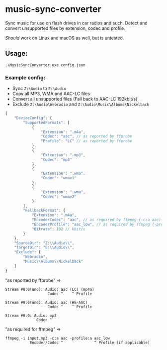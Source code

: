 # music-sync-converter
Sync music for use on flash drives in car radios and such. Detect and convert unsupported files by extension, codec and profile.

_Should_ work on Linux and macOS as well, but is untested.

## Usage:
`.\MusicSyncConverter.exe config.json`

### Example config:
- Sync `Z:\Audio` to `E:\Audio`
- Copy all MP3, WMA and AAC-LC files
- Convert all unsupported files (Fall back to AAC-LC 192kbit/s)
- Exclude `Z:\Audio\Webradio` and `Z:\Audio\Music\Albums\Nickelback`

```js
{
    "DeviceConfig": {
        "SupportedFormats": [
            {
                "Extension": ".m4a",
                "Codec": "aac", // as reported by ffprobe
                "Profile": "LC" // as reported by ffprobe
            },
            {
                "Extension": ".mp3",
                "Codec": "mp3"
            },
            {
                "Extension": ".wma",
                "Codec": "wmav1"
            },
            {
                "Extension": ".wma",
                "Codec": "wmav2"
            }
        ],
        "FallbackFormat": {
            "Extension": ".m4a",
            "EncoderCodec": "aac", // as required by ffmpeg (-c:a aac)
            "EncoderProfile": "aac_low", // as required by ffmpeg (-profile:a aac_low), may be omitted
            "Bitrate": 192 // kbit/s
        }
    },
    "SourceDir": "Z:\\Audio\\",
    "TargetDir": "E:\\Audio\\",
    "Exclude": [
        "Webradio",
        "Music\\Albums\\Nickelback"
    ]
}
```

"as reported by ffprobe" =>
```
Stream #0:0(und): Audio: aac (LC) (mp4a)
                   Codec ^    ^ Profile

Stream #0:0(und): Audio: aac (HE-AAC)
                   Codec ^    ^ Profile

Stream #0:0: Audio: mp3
              Codec ^
```

"as required for ffmpeg" =>
```
ffmpeg -i input.mp3 -c:a aac -profile:a aac_low
           Encoder/Codec ^              ^ Profile (if applicable)
```